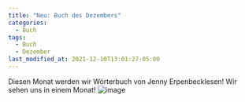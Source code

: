 ```yaml
---
title: "Neu: Buch des Dezembers"
categories:
  - Buch
tags:
  - Buch
  - Dezember
last_modified_at: 2021-12-10T13:01:27-05:00
---
```

Diesen Monat werden wir Wörterbuch von Jenny Erpenbecklesen! Wir sehen uns in einem Monat!
![image](https://images-na.ssl-images-amazon.com/images/S/compressed.photo.goodreads.com/books/1384811214i/2763299.jpg "book")
